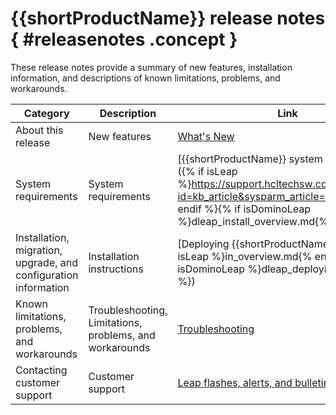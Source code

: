 # {{shortProductName}} release notes { #releasenotes .concept }

These release notes provide a summary of new features, installation information, and descriptions of known limitations, problems, and workarounds.

|Category|Description|Link|
|--------|-----------|----|
|About this release|New features|[What's New](whats_new.md)|
|System requirements|System requirements|[{{shortProductName}} system requirements]({% if isLeap %}https://support.hcltechsw.com/csm?id=kb_article&sysparm_article=KB0010574{% endif %}{% if isDominoLeap %}dleap_install_overview.md{% endif %})|
|Installation, migration, upgrade, and configuration information|Installation instructions|[Deploying {{shortProductName}}]({% if isLeap %}in_overview.md{% endif %}{% if isDominoLeap %}dleap_deploying.md{% endif %})|
|Known limitations, problems, and workarounds|Troubleshooting, Limitations, problems, and workarounds|[Troubleshooting](tr_troubleshooting_toc.md)|
|Contacting customer support|Customer support|[Leap flashes, alerts, and bulletins](https://support.hcl-software.com/csm?id=csm_index)|

